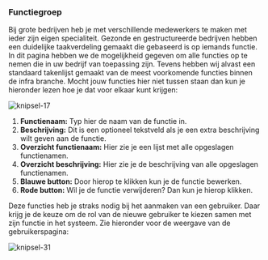 ### Functiegroep

Bij grote bedrijven heb je met verschillende medewerkers te maken met ieder zijn eigen specialiteit. Gezonde en gestructureerde bedrijven hebben een duidelijke taakverdeling gemaakt die gebaseerd is op iemands functie. In dit pagina hebben we de mogelijkheid gegeven om alle functies op te nemen die in uw bedrijf van toepassing zijn. Tevens hebben wij alvast een standaard takenlijst gemaakt van de meest voorkomende functies binnen de infra branche. Mocht jouw functies hier niet tussen staan dan kun je hieronder lezen hoe je dat voor elkaar kunt krijgen:

![knipsel-17](https://user-images.githubusercontent.com/95087870/149656846-2644a7d5-7707-4b8f-9253-f139f6c89f09.PNG)

1. **Functienaam:** Typ hier de naam van de functie in.
2. **Beschrijving:** Dit is een optioneel tekstveld als je een extra beschrijving wilt geven aan de functie.
3. **Overzicht functienaam:** Hier zie je een lijst met alle opgeslagen functienamen.
4. **Overzicht beschrijving:** Hier zie je de beschrijving van alle opgeslagen functienamen.
5. **Blauwe button:** Door hierop te klikken kun je de functie bewerken.
6. **Rode button:** Wil je de functie verwijderen? Dan kun je hierop klikken.

Deze functies heb je straks nodig bij het aanmaken van een gebruiker. Daar krijg je de keuze om de rol van de nieuwe gebruiker te kiezen samen met zijn functie in het systeem. Zie hieronder voor de weergave van de gebruikerspagina:

![knipsel-31](https://user-images.githubusercontent.com/95087870/151680995-4ad13e26-7fe5-4453-91e9-05207bad9e34.png)
